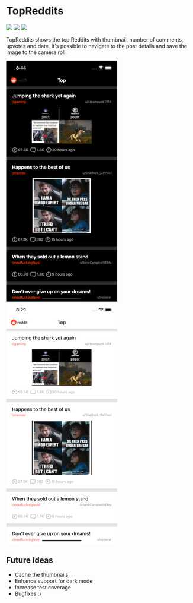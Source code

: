 # TopReddits

<img src="https://img.shields.io/badge/Swift-5.3-orange.svg"/> <img src="https://img.shields.io/badge/Xcode-12-blue.svg"/> <img src="https://img.shields.io/badge/platforms-iOS%2013.0-333333.svg" />

TopReddits shows the top Reddits with thumbnail, number of comments, upvotes and date. It's possible to navigate to the post details and save the image to the camera roll.

![top_reddits_dark](https://github.com/raphaelbraun/TopReddits/blob/10f86d2b34f049d97de4c50dbb9044060dd92df3/1-dark.png)&nbsp;&nbsp;&nbsp;&nbsp;&nbsp;&nbsp;![top_reddits_light](https://github.com/raphaelbraun/TopReddits/blob/10f86d2b34f049d97de4c50dbb9044060dd92df3/1-light.png)

## Future ideas 

* Cache the thumbnails
* Enhance support for dark mode
* Increase test coverage
* Bugfixes :)
